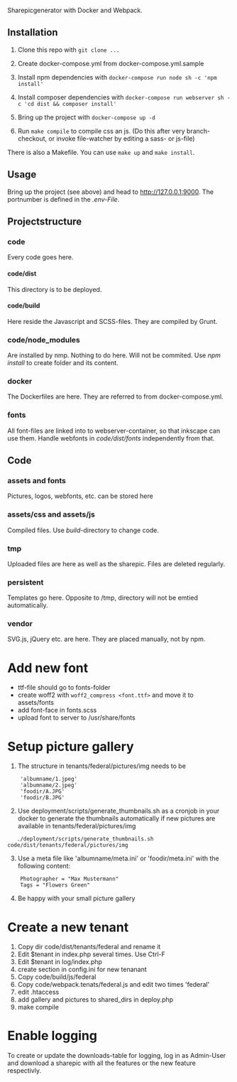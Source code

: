 Sharepicgenerator with Docker and Webpack.

## Installation
 1. Clone this repo with
  ``git clone ...``

 1. Create docker-compose.yml from docker-compose.yml.sample
 
 1. Install npm dependencies with
  ``docker-compose run node sh -c 'npm install'``

1. Install composer dependencies with
  ``docker-compose run webserver sh -c 'cd dist && composer install'``

 1. Bring up the project with
 ``docker-compose up -d``
  
 1. Run ```make compile``` to compile css an js. (Do this after very branch-checkout, or invoke file-watcher by editing a sass- or js-file)

There is also a Makefile. You can use ``make up`` and ``make install``.

## Usage
Bring up the project (see above) and head to http://127.0.0.1:9000. The portnumber is defined in the _.env-File_.

## Projectstructure 
### code
Every code goes here.

#### code/dist
This directory is to be deployed.

#### code/build
Here reside the Javascript and SCSS-files. They are compiled by Grunt.

### code/node_modules
Are installed by nmp. Nothing to do here. Will not be commited. Use _npm install_ to create folder and its content.

### docker
The Dockerfiles are here. They are referred to from docker-compose.yml.

### fonts
All font-files are linked into to webserver-container, so that inkscape can use them. Handle webfonts in _code/dist/fonts_ independently from that.

## Code
### assets and fonts
Pictures, logos, webfonts, etc. can be stored here

### assets/css and assets/js
Compiled files. Use _build_-directory to change code.

### tmp
Uploaded files are here as well as the sharepic. Files are deleted regularly.

### persistent
Templates go here. Opposite to /tmp, directory will not be emtied automatically.

### vendor
SVG.js, jQuery etc. are here. They are placed manually, not by npm.

# Add new font
- ttf-file should go to fonts-folder
- create woff2 with ``woff2_compress <font.ttf>`` and move it to assets/fonts
- add font-face in fonts.scss
- upload font to server to /usr/share/fonts

# Setup picture gallery
1. The structure in tenants/federal/pictures/img needs to be 

```
    'albumname/1.jpeg'
    'albumname/2.jpeg'
    'foodir/A.JPG'
    'foodir/B.JPG'

```

2. Use deployment/scripts/generate_thumbnails.sh as a cronjob in your docker to generate the thumbnails automatically if new pictures are available in tenants/federal/pictures/img

```
   ./deployment/scripts/generate_thumbnails.sh code/dist/tenants/federal/pictures/img

```

3. Use a meta file like 'albumname/meta.ini' or 'foodir/meta.ini' with the following content:
```
    Photographer = "Max Mustermann"
    Tags = "Flowers Green"
```

4. Be happy with your small picture gallery

# Create a new tenant
1. Copy dir code/dist/tenants/federal and rename it
2. Edit $tenant in index.php several times. Use Ctrl-F
2. Edit $tenant in log/index.php
2. create section in config.ini for new tenanant
3. Copy code/build/js/federal 
4. Copy code/webpack.tenats/federal.js and edit two times 'federal'
5. edit .htaccess
5. add gallery and pictures to shared_dirs in deploy.php
5. make compile

# Enable logging
To create or update the downloads-table for logging, log in as Admin-User and download
a sharepic with all the features or the new feature respectivly.